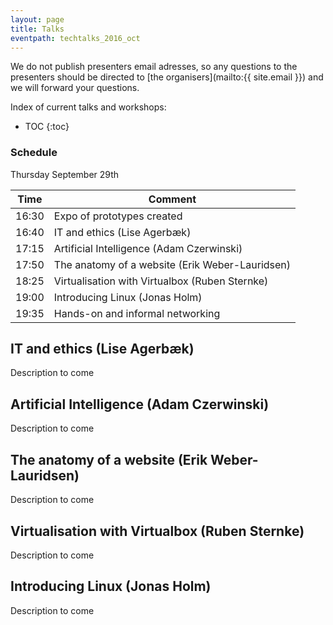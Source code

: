 ```yaml
---
layout: page
title: Talks
eventpath: techtalks_2016_oct
---
```



We do not publish presenters email adresses, so any questions to the presenters should be directed to [the organisers](mailto:{{ site.email }}) and we will forward your questions.

Index of current talks and workshops:

* TOC
{:toc}


### Schedule


Thursday September 29th


| Time  | Comment |
| ------------- | ------------- |
| 16:30 | Expo of prototypes created |
| 16:40 | IT and ethics (Lise Agerbæk) |
| 17:15 | Artificial Intelligence (Adam Czerwinski) |
| 17:50 | The anatomy of a website (Erik Weber-Lauridsen) |
| 18:25 | Virtualisation with Virtualbox (Ruben Sternke) |
| 19:00 | Introducing Linux (Jonas Holm) |
| 19:35 | Hands-on and informal networking |




IT and ethics (Lise Agerbæk)
------------------------------

Description to come


Artificial Intelligence (Adam Czerwinski)
--------------------------

Description to come

The anatomy of a website (Erik Weber-Lauridsen)
-------------------------

Description to come


Virtualisation with Virtualbox (Ruben Sternke)
-----------------------------

Description to come


Introducing Linux (Jonas Holm)
---------------------------------

Description to come
